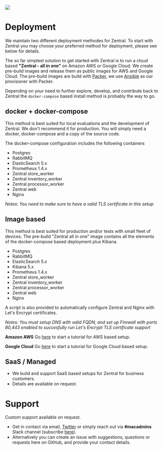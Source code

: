![](https://github.com/apfelwerk/Zentral/wiki/images/Zentral_base_RGB.png)
# Deployment

We maintain two different deployment methodes for Zentral.
To start with Zentral you may choose your preferred method for deployment, please see below for details.

The so far simplest solution to get started with Zentral is to run a cloud based  **"Zentral - all in one"** on Amazon AWS or Google Cloud. 
We create pre-build images and release them as public images for AWS and Google Cloud.
The pre-build images are build with [Packer](https://www.packer.io/), we use [Ansible](https://www.ansible.com/) as our provisioner with Packer. 

Depending on your need to further explore, develop, and contribute back to Zentral the `docker-compose` based install method is probably the way to go.

## docker + docker-compose

This method is best suited for local evaluations and the development of Zentral. We don't recommend it for production. You will simply need a docker, docker-compose and a copy of the source code.

The docker-compose configuration includes the following containers

- Postgres 
- RabbitMQ
- ElasticSearch 5.x
- Prometheus 1.4.x
- Zentral store_worker
- Zentral inventory_worker
- Zentral processor_worker
- Zentral web 
- Nginx


*Notes: You need to make sure to have a valid TLS certificate in this setup*

## Image based

This method is best suited for production and/or tests with small fleet of devices. The pre-build "Zentral all in one" image contains all the elements of the docker-compose based deployment plus Kibana.

- Postgres 
- RabbitMQ
- ElasticSearch 5.x
- Kibana 5.x
- Prometheus 1.4.x
- Zentral store_worker
- Zentral inventory_worker
- Zentral processor_worker
- Zentral web 
- Nginx

A script is also provided to automatically configure Zentral and Nginx with Let's Encrypt certificates.

*Notes: You must setup DNS with valid FQDN, and set up Firewall with ports 80,443 enabled to succesfully run Let's Encrypt TLS certificate support*

**Amazon AWS**
Go [here](https://github.com/zentralopensource/docs/blob/master/zentral-aws-setup.md) to start a tutorial for AWS based setup.

**Google Cloud**
Go [here](https://github.com/zentralopensource/docs/blob/master/zentral-gcloud-setup.md) to start a tutorial for Google Cloud based setup.

## SaaS / Managed

 - We build and support SaaS based setups for Zentral for business customers.
 - Details are available on request.

# Support

Custom support available on request. 

- Get in contact via email, [Twitter](<https://twitter.com/zentral_io>) or simply reach out via **#macadmins** Slack channel (subscribe [here](https://macadmins.herokuapp.com)).
- Alternatively you can create an issue with suggestions, questions or requests here on GitHub, and provide your contact details. 



